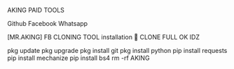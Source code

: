 AKING
PAID TOOLS

Github
Facebook
Whatsapp

[MR.AKING]
FB CLONING TOOL
installation
🔰 CLONE FULL OK IDZ

pkg update
pkg upgrade
pkg install git
pkg install python
pip install requests
pip install mechanize
pip install bs4
rm -rf AKING
